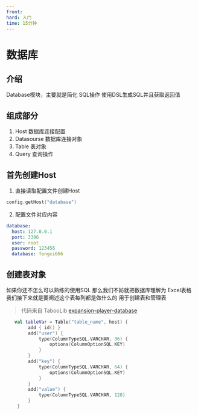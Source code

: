 ```yaml
---
front:
hard: 入门
time: 15分钟
---
```



# 数据库
## 介绍
Database模块，主要就是简化 SQL操作 使用DSL生成SQL并且获取返回值

## 组成部分
1. Host 数据库连接配置
2. Datasourse 数据库连接对象
3. Table 表对象
4. Query 查询操作

## 首先创建Host

1. 直接读取配置文件创建Host
```kotlin
config.getHost("database")
```
2. 配置文件对应内容
```yaml
database:
  host: 127.0.0.1
  port: 3306
  user: root 
  password: 123456
  database: fengxi666
```

## 创建表对象
如果你还不怎么可以熟练的使用SQL 那么我们不妨就把数据库理解为 Excel表格  
我们接下来就是要阐述这个表每列都是做什么的 用于创建表和管理表

> 代码来自 TabooLib [expansion-player-database](https://github.com/TabooLib/taboolib/tree/master/expansion/expansion-player-database)

```kotlin
   val tableVar = Table("table_name", host) {
        add { id() }
        add("user") {
            type(ColumnTypeSQL.VARCHAR, 36) {
                options(ColumnOptionSQL.KEY)
            }
        }
        add("key") {
            type(ColumnTypeSQL.VARCHAR, 64) {
                options(ColumnOptionSQL.KEY)
            }
        }
        add("value") {
            type(ColumnTypeSQL.VARCHAR, 128)
        }
    }
```
